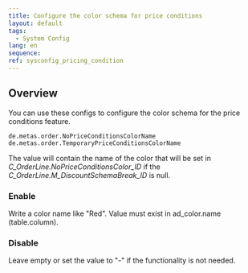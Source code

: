 ```yaml
---
title: Configure the color schema for price conditions
layout: default
tags:  
  - System Config
lang: en
sequence:
ref: sysconfig_pricing_condition
---
```


## Overview
You can use these configs to configure the color schema for the price conditions feature.

`de.metas.order.NoPriceConditionsColorName`
`de.metas.order.TemporaryPriceConditionsColorName`

The value will contain the name of the color that will be set in *C_OrderLine.NoPriceConditionsColor_ID* if the *C_OrderLine.M_DiscountSchemaBreak_ID* is null.

### Enable
Write a color name like "Red". Value must exist in ad_color.name (table.column).

### Disable
Leave empty or set the value to "-" if the functionality is not needed.
